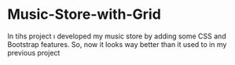 # Music-Store-with-Grid
In tihs project ı developed my music store by adding some CSS and Bootstrap features. So, now it looks way better than it used to in my previous project
